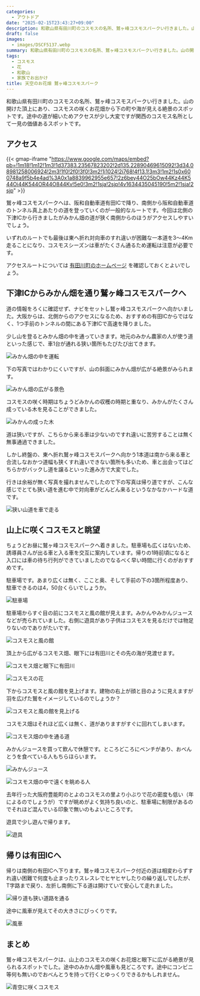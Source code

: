 ```yaml
---
categories:
  - アウトドア
date: "2025-02-15T23:43:27+09:00"
description: 和歌山県有田川町のコスモスの名所、鷲ヶ峰コスモスパークい行きました。山の開けた頂上にあり、コスモスの咲くお花畑から下の町や海が見える絶景のスポットです。
draft: false
images:
  - images/DSCF5137.webp
summary: 和歌山県有田川町のコスモスの名所、鷲ヶ峰コスモスパークい行きました。山の開けた頂上にあり、コスモスの咲くお花畑から下の町や海が見える絶景のスポットです。
tags:
  - コスモス
  - 花
  - 和歌山
  - 家族でお出かけ
title: 天空のお花畑 鷲ヶ峰コスモスパーク
---
```


和歌山県有田川町のコスモスの名所、鷲ヶ峰コスモスパークい行きました。山の開けた頂上にあり、コスモスの咲くお花畑から下の町や海が見える絶景のスポットです。途中の道が細いためアクセスが少し大変ですが関西のコスモス名所として一見の価値あるスポットです。

## アクセス

{{< gmap-iframe "https://www.google.com/maps/embed?pb=!1m18!1m12!1m3!1d37383.23567823202!2d135.22890469615092!3d34.08981258006924!2m3!1f0!2f0!3f0!3m2!1i1024!2i768!4f13.1!3m3!1m2!1s0x600748a9f5b4e4ad%3A0x1a8839962955e657!2z6bey44O25bOw44Kz44K544Oi44K544OR44O844Kv!5e0!3m2!1sja!2sjp!4v1634435045190!5m2!1sja!2sjp" >}}

鷲ヶ峰コスモスパークへは、阪和自動車道有田ICで降り、南側から阪和自動車道のトンネル真上あたりの道を登っていくのが一般的なルートです。今回は北側の下津ICから行きましたがみかん畑の道が狭く南側からのほうがアクセスしやすいでしょう。

いずれのルートでも最後は東へ折れ対向車のすれ違いが困難な一本道を3〜4Km走ることになり、コスモスシーズンは車がたくさん通るため運転は注意が必要です。

アクセスルートについては
[有田川町のホームページ](https://www.town.aridagawa.lg.jp/top/kakuka/kanaya/9/2/koen_camp/621.html#wrapper)
を確認しておくとよいでしょう。

## 下津ICからみかん畑を通り鷲ヶ峰コスモスパークへ

道の情報をろくに確認せず、ナビをセットし鷲ヶ峰コスモスパークへ向かいました。大阪からは、北側からのアクセスになるため、おすすめの有田ICからではなく、1つ手前のトンネルの間にある下津ICで高速を降りました。

少し山を登るとみかん畑の中を通っていきます。地元のみかん農家の人が使う道といった感じで、車1台が通れる狭い箇所もたびたび出てきます。

![みかん畑の中を運転](./images/r11h_lh80vu3Ii-z0sKARIqPH.webp)

下の写真ではわかりにくいですが、山の斜面にみかん畑が広がる絶景がみられます。

![みかん畑の広がる景色](./images/cLBIh-msR3p6FTGg3vFRbCuJc.webp)

コスモスの咲く時期はちょうどみかんの収穫の時期と重なり、みかんがたくさん成っている木を見ることができました。

![みかんの成った木](./images/cD0jNLArd59shOfv1SN_cxsnS.webp)

道は狭いですが、こちらから来る車は少ないのですれ違いに苦労することは無く無事通過できました。

しかし終盤の、東へ折れ鷲ヶ峰コスモスパークへ向かう1本道は南から来る車と合流しなおかつ道幅も狭くすれ違いできない箇所も多いため、車と出会ってはどちらかがバックし道を譲るといった進み方で大変でした。

行きは余裕が無く写真を撮れませんでしたので下の写真は帰り道ですが、こんな感じでとても狭い道を進む中で対向車がどんどん来るというなかなかハードな道です。

![狭い山道を車で走る](./images/gw6OHkhTS16IFP16zK3tqIEPJ.webp)

## 山上に咲くコスモスと眺望

ちょうどお昼に鷲ヶ峰コスモスパークへ着きました。駐車場も広くはないため、誘導員さんが出る車と入る車を交互に案内しています。帰りの1時前頃になると入口には車の待ち行列ができていましたのでなるべく早い時間に行くのがおすすめです。

駐車場です。あまり広くは無く、ここと奥、そして手前の下の3箇所程度あり、駐車できるのは4，50台くらいでしょうか。

![駐車場](./images/vwHDz7nBnxNlXzxiWHrQ1gU1h.webp)

駐車場からすぐ目の前にコスモスと風の館が見えます。みかんやみかんジュースなどが売られていました。右側に遊具があり子供はコスモスを見るだけでは物足りないのでありがたいです。

![コスモスと風の館](./images/DSCF5122.webp)

頂上から広がるコスモス畑、眼下には有田川とその先の海が見渡せます。

![コスモス畑と眼下に有田川](./images/DSCF5123.webp)

![コスモスの花](./images/DSCF5126.webp)

下からコスモスと風の館を見上げます。建物の右上が顔と目のように見えますが羽を広げた鷲をイメージしているのでしょうか？

![コスモスと風の館を見上げる](./images/DSCF5137.webp)

コスモス畑はそれほど広くは無く、道がありますがすぐに回れてしまいます。

![コスモス畑の中を通る道](./images/DSCF5146.webp)

みかんジュースを買って飲んで休憩です。ところどころにベンチがあり、おべんとうを食べている人もちらほらいます。

![みかんジュース](./images/DSCF5136.webp)

![コスモス畑の中で遠くを眺める人](./images/DSCF5142.webp)

去年行った大阪府豊能町のとよのコスモスの里より小ぶりで花の密度も低い（年によるのでしょうが）ですが眺めがよく気持ち良いのと、駐車場に制限があるのでそれほど混んでいる印象で無いのもよいところです。

遊具で少し遊んで帰ります。

![遊具](./images/uaEaathE_KZiLjbi0rtvw3FVP.webp)

## 帰りは有田ICへ

帰りは南側の有田ICへ下ります。鷲ヶ峰コスモスパーク付近の道は相変わらずすれ違い困難で何度も止まったりスレスレでヒヤヒヤしたりの繰り返しでしたが、T字路まで戻り、左折し南側に下る道は開けていて安心して走れました。

![帰り道も狭い道路を通る](./images/xIAkAUTWzNlOE29Pt4qcGLTH9.webp)

途中に風車が見えてその大きさにびっくりです。

![風車](./images/zOKnKJRlw0ZkYGiqWnlrHOtnu.webp)

## まとめ

鷲ヶ峰コスモスパークは、山上のコスモスの咲くお花畑と眼下に広がる絶景が見られるスポットでした。途中のみかん畑や風車も見どころです。途中にコンビニ等何も無いのでおべんとうを持って行くとゆっくりできるかもしれません。

![青空に咲くコスモス](./images/c_nrKNC_lY0Xir5ZlRMGLPiQs.webp)
